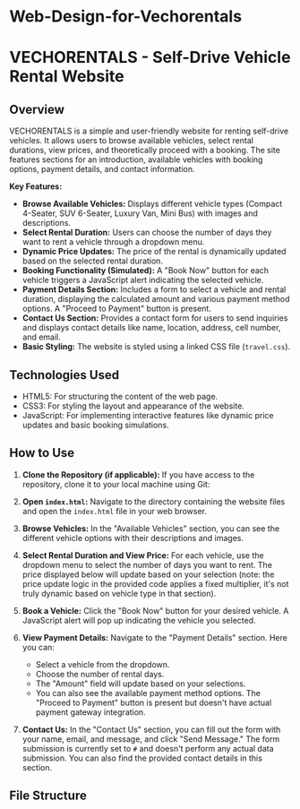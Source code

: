 # Web-Design-for-Vechorentals
# VECHORENTALS - Self-Drive Vehicle Rental Website

## Overview

VECHORENTALS is a simple and user-friendly website for renting self-drive vehicles. It allows users to browse available vehicles, select rental durations, view prices, and theoretically proceed with a booking. The site features sections for an introduction, available vehicles with booking options, payment details, and contact information.

**Key Features:**

* **Browse Available Vehicles:** Displays different vehicle types (Compact 4-Seater, SUV 6-Seater, Luxury Van, Mini Bus) with images and descriptions.
* **Select Rental Duration:** Users can choose the number of days they want to rent a vehicle through a dropdown menu.
* **Dynamic Price Updates:** The price of the rental is dynamically updated based on the selected rental duration.
* **Booking Functionality (Simulated):** A "Book Now" button for each vehicle triggers a JavaScript alert indicating the selected vehicle.
* **Payment Details Section:** Includes a form to select a vehicle and rental duration, displaying the calculated amount and various payment method options. A "Proceed to Payment" button is present.
* **Contact Us Section:** Provides a contact form for users to send inquiries and displays contact details like name, location, address, cell number, and email.
* **Basic Styling:** The website is styled using a linked CSS file (`travel.css`).

## Technologies Used

* HTML5: For structuring the content of the web page.
* CSS3: For styling the layout and appearance of the website.
* JavaScript: For implementing interactive features like dynamic price updates and basic booking simulations.

## How to Use

1.  **Clone the Repository (if applicable):** If you have access to the repository, clone it to your local machine using Git:
    
2.  **Open `index.html`:** Navigate to the directory containing the website files and open the `index.html` file in your web browser.

3.  **Browse Vehicles:** In the "Available Vehicles" section, you can see the different vehicle options with their descriptions and images.

4.  **Select Rental Duration and View Price:** For each vehicle, use the dropdown menu to select the number of days you want to rent. The price displayed below will update based on your selection (note: the price update logic in the provided code applies a fixed multiplier, it's not truly dynamic based on vehicle type in that section).

5.  **Book a Vehicle:** Click the "Book Now" button for your desired vehicle. A JavaScript alert will pop up indicating the vehicle you selected.

6.  **View Payment Details:** Navigate to the "Payment Details" section. Here you can:
    * Select a vehicle from the dropdown.
    * Choose the number of rental days.
    * The "Amount" field will update based on your selections.
    * You can also see the available payment method options. The "Proceed to Payment" button is present but doesn't have actual payment gateway integration.

7.  **Contact Us:** In the "Contact Us" section, you can fill out the form with your name, email, and message, and click "Send Message." The form submission is currently set to `#` and doesn't perform any actual data submission. You can also find the provided contact details in this section.

## File Structure
